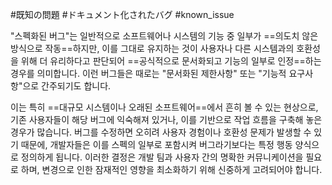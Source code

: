   
#既知の問題 #ドキュメント化されたバグ #known_issue


"스펙화된 버그"는 일반적으로 소프트웨어나 시스템의 기능 중 일부가 ==의도치 않은 방식으로 작동==하지만, 이를 그대로 유지하는 것이 사용자나 다른 시스템과의 호환성을 위해 더 유리하다고 판단되어 ==공식적으로 문서화되고 기능의 일부로 인정==하는 경우를 의미합니다. 이런 버그들은 때로는 "문서화된 제한사항" 또는 "기능적 요구사항"으로 간주되기도 합니다.

이는 특히 ==대규모 시스템이나 오래된 소프트웨어==에서 흔히 볼 수 있는 현상으로, 기존 사용자들이 해당 버그에 익숙해져 있거나, 이를 기반으로 작업 흐름을 구축해 놓은 경우가 많습니다. 버그를 수정하면 오히려 사용자 경험이나 호환성 문제가 발생할 수 있기 때문에, 개발자들은 이를 스펙의 일부로 포함시켜 버그라기보다는 특정 행동 양식으로 정의하게 됩니다. 이러한 결정은 개발 팀과 사용자 간의 명확한 커뮤니케이션을 필요로 하며, 변경으로 인한 잠재적인 영향을 최소화하기 위해 신중하게 고려되어야 합니다.